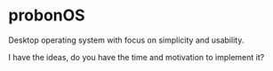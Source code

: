 # probonOS

Desktop operating system with focus on simplicity and usability.

I have the ideas, do you have the time and motivation to implement it?
